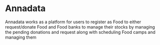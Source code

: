 # Annadata
Annadata works as a platform for users to register as Food to either request/donate Food and Food banks to manage their stocks by managing the pending donations and request along with scheduling Food camps and managing them
